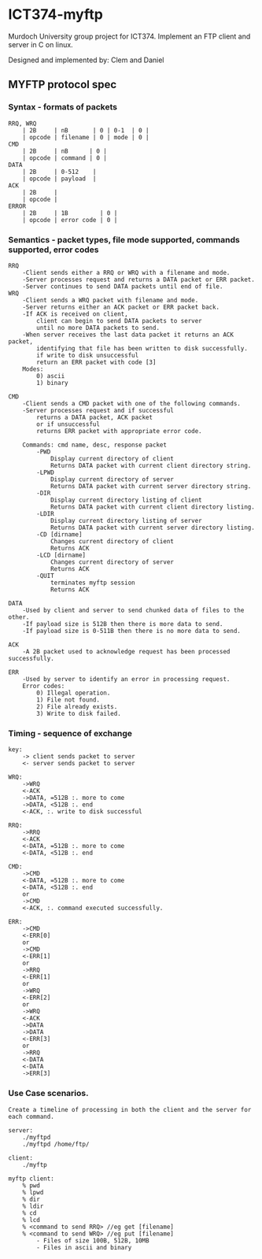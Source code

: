 # ICT374-myftp
Murdoch University group project for ICT374. Implement an FTP client and server in C on linux.

Designed and implemented by:
Clem and Daniel


## MYFTP protocol spec

### Syntax - formats of packets

	RRQ, WRQ
		| 2B     | nB       | 0 | 0-1  | 0 |
		| opcode | filename | 0 | mode | 0 |
	CMD
		| 2B     | nB      | 0 |
		| opcode | command | 0 |
	DATA
		| 2B     | 0-512    |
		| opcode | payload  |
	ACK
		| 2B     |
		| opcode |
	ERROR
		| 2B     | 1B         | 0 |
		| opcode | error code | 0 |


### Semantics - packet types, file mode supported, commands supported, error codes

	RRQ
		-Client sends either a RRQ or WRQ with a filename and mode.
		-Server processes request and returns a DATA packet or ERR packet.
		-Server continues to send DATA packets until end of file.
	WRQ
		-Client sends a WRQ packet with filename and mode.
		-Server returns either an ACK packet or ERR packet back.
		-If ACK is received on client,
			client can begin to send DATA packets to server
			until no more DATA packets to send.
		-When server receives the last data packet it returns an ACK packet,
			identifying that file has been written to disk successfully.
			if write to disk unsuccessful
			return an ERR packet with code [3]
		Modes:
			0) ascii
			1) binary

	CMD
		-Client sends a CMD packet with one of the following commands.
		-Server processes request and if successful
			returns a DATA packet, ACK packet
			or if unsuccessful
			returns ERR packet with appropriate error code.

		Commands: cmd name, desc, response packet
			-PWD
				Display current directory of client
				Returns DATA packet with current client directory string.
			-LPWD
				Display current directory of server
				Returns DATA packet with current server directory string.
			-DIR
				Display current directory listing of client
				Returns DATA packet with current client directory listing.
			-LDIR
				Display current directory listing of server
				Returns DATA packet with current server directory listing.
			-CD [dirname]
				Changes current directory of client
				Returns ACK
			-LCD [dirname]
				Changes current directory of server
				Returns ACK
			-QUIT
				terminates myftp session
				Returns ACK

	DATA
		-Used by client and server to send chunked data of files to the other.
		-If payload size is 512B then there is more data to send.
		-If payload size is 0-511B then there is no more data to send.

	ACK
		-A 2B packet used to acknowledge request has been processed successfully.

	ERR
		-Used by server to identify an error in processing request.
		Error codes:
			0) Illegal operation.
			1) File not found.
			2) File already exists.
			3) Write to disk failed.

### Timing - sequence of exchange

	key:
		-> client sends packet to server
		<- server sends packet to server

	WRQ:
		->WRQ
		<-ACK
		->DATA, =512B :. more to come
		->DATA, <512B :. end
		<-ACK, :. write to disk successful

	RRQ:
		->RRQ
		<-ACK
		<-DATA, =512B :. more to come
		<-DATA, <512B :. end

	CMD:
		->CMD
		<-DATA, =512B :. more to come
		<-DATA, <512B :. end
		or
		->CMD
		<-ACK, :. command executed successfully.

	ERR:
		->CMD
		<-ERR[0]
		or
		->CMD
		<-ERR[1]
		or
		->RRQ
		<-ERR[1]
		or
		->WRQ
		<-ERR[2]
		or
		->WRQ
		<-ACK
		->DATA
		->DATA
		<-ERR[3]
		or
		->RRQ
		<-DATA
		<-DATA
		->ERR[3]



### Use Case scenarios.

	Create a timeline of processing in both the client and the server for each command.

	server:
		./myftpd
		./myftpd /home/ftp/

	client:
		./myftp

	myftp client:
		% pwd
		% lpwd
		% dir
		% ldir
		% cd
		% lcd
		% <command to send RRQ> //eg get [filename]
		% <command to send WRQ> //eg put [filename]
			- Files of size 100B, 512B, 10MB
			- Files in ascii and binary


